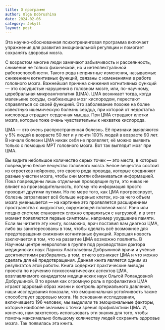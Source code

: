 ```yaml
---
title: О программе
author: Olga Dobrushina
date: 2024-02-06
category: Jekyll
layout: post
---
```


Эта научно-обоснованная психотренинговая программа включает упражнения для развития эмоциональной регуляции и помогает сохранять здоровья мозга.

С возрастом многие люди замечают забывчивость и рассеянность, снижение не только физической, но и интеллектуальной работоспособности. Такого рода неприятные изменения, называемые снижением когнитивных функций, связаны с изменениями в работе головного мозга. Важнейшая причина снижения когнитивных функций — это сосудистые нарушения в головном мозге, или, по-научному, церебральная микроангиопатия (ЦМА). ЦМА возникает тогда, когда маленькие сосуды, снабжающие мозг кислородом, перестают справляться со своей функцией. Это заболевание похоже на более известную ишемическую болезнь сердца, при которой от недостатка кислорода страдает сердечная мышца. При ЦМА страдают клетки мозга, которые тоже очень чувствительны к нехватке кислорода.

ЦМА — это очень распространенная болезнь. Её признаки выявляются у 5% людей в возрасте 50 лет и у почти 100% людей в возрасте 90 лет. В начале болезни ЦМА никак себя не проявляет, её можно выявить только с помощью МРТ головного мозга. Вот так выглядит мозг при ЦМА.

Вы видите небольшое количество серых точек — это места, в которых повреждено белое вещество головного мозга. Белое вещество состоит из отростков нейронов, это своего рода провода, которые соединяют разные участки мозга, чтобы они могли обмениваться информацией. Пока повреждены лишь отдельные проводящие пути, это никак не влияет на производительность, потому что информация просто проходит другими путями. Но по мере того, как ЦМА прогрессирует, болезнь затрагивает всё больше нервных клеток, из-за чего объем мозга уменьшается — на картинке это проявляется расширением пространства с жидкостью, окружающей головной мозг. Рано или поздно системе становится сложно справляться с нагрузкой, и в этот момент появляются первые симптомы, например ухудшение памяти. 
Если вы читаете эту книгу, возможно, врач поставил вам диагноз ЦМА, либо вы заинтересованы в том, чтобы сделать всё возможное для предотвращения снижения когнитивных функций. Хорошая новость заключается в том, что на развитие ЦМА возможно повлиять. В Научном центре неврологии в группе под руководством доктора медицинских наук Ларисы Анатольевны Добрыниной врачи и учёные десятилетиями разбирались в том, отчего возникает ЦМА и что можно сделать для её предотвращения. Данная книга является одним из результатов этой работы.  Книга содержит практические выводы проекта по изучению психосоматических аспектов ЦМА, возглавляемого кандидатом медицинских наук Ольгой Роландовной Добрушиной.
В то время как огромную роль в профилактике ЦМА играют здоровый образ жизни и контроль артериального давления, наши исследования показали, что эмоциональная устойчивость также способствует здоровью мозга. На основании исследования, включившего 196 человек, мы выделили те эмоциональные факторы, которые наиболее значимы с точки зрения профилактики ЦМА. И, конечно, нам захотелось использовать эти знания для того, чтобы помочь максимально большому количеству людей сохранить здоровье мозга. Так появилась эта книга.

